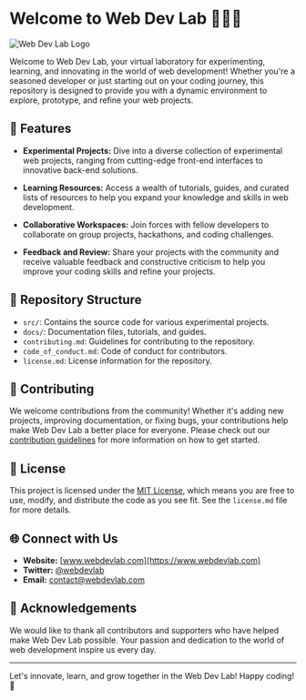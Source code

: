 # Welcome to Web Dev Lab 👨‍💻🔬

![Web Dev Lab Logo](https://octodex.github.com/images/labtocat.png)

Welcome to Web Dev Lab, your virtual laboratory for experimenting, learning, and innovating in the world of web development! Whether you're a seasoned developer or just starting out on your coding journey, this repository is designed to provide you with a dynamic environment to explore, prototype, and refine your web projects.

## 🚀 Features

- **Experimental Projects:** Dive into a diverse collection of experimental web projects, ranging from cutting-edge front-end interfaces to innovative back-end solutions.
  
- **Learning Resources:** Access a wealth of tutorials, guides, and curated lists of resources to help you expand your knowledge and skills in web development.

- **Collaborative Workspaces:** Join forces with fellow developers to collaborate on group projects, hackathons, and coding challenges.

- **Feedback and Review:** Share your projects with the community and receive valuable feedback and constructive criticism to help you improve your coding skills and refine your projects.

## 📁 Repository Structure

- `src/`: Contains the source code for various experimental projects.
- `docs/`: Documentation files, tutorials, and guides.
- `contributing.md`: Guidelines for contributing to the repository.
- `code_of_conduct.md`: Code of conduct for contributors.
- `license.md`: License information for the repository.

## 🤝 Contributing

We welcome contributions from the community! Whether it's adding new projects, improving documentation, or fixing bugs, your contributions help make Web Dev Lab a better place for everyone. Please check out our [contribution guidelines](link/to/contribution/guidelines) for more information on how to get started.

## 📝 License

This project is licensed under the [MIT License](https://github.com/harshPareek-git/web-dev-lab/blob/main/LICENSE), which means you are free to use, modify, and distribute the code as you see fit. See the `license.md` file for more details.

## 🌐 Connect with Us

- **Website:** [www.webdevlab.com](https://www.webdevlab.com)
- **Twitter:** [@webdevlab](https://twitter.com/webdevlab)
- **Email:** contact@webdevlab.com

## 🙏 Acknowledgements

We would like to thank all contributors and supporters who have helped make Web Dev Lab possible. Your passion and dedication to the world of web development inspire us every day.

---

Let's innovate, learn, and grow together in the Web Dev Lab! Happy coding! 🚀

